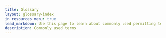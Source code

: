 ```yaml
---
title: Glossary
layout: glossary-index
in_resources_menu: true
lead_markdown: Use this page to learn about commonly used permitting terms.
description: Commonly used terms
---
```



